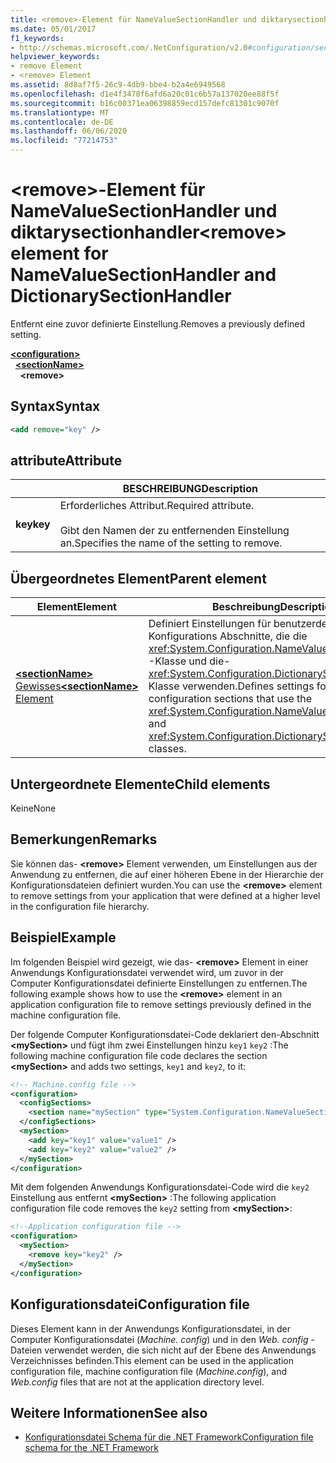 ```yaml
---
title: <remove>-Element für NameValueSectionHandler und diktarysectionhandler
ms.date: 05/01/2017
f1_keywords:
- http://schemas.microsoft.com/.NetConfiguration/v2.0#configuration/sectionName/remove
helpviewer_keywords:
- remove Element
- <remove> Element
ms.assetid: 8d8af7f5-26c9-4db9-bbe4-b2a4e6949568
ms.openlocfilehash: d1e4f3478f6afd6a20c01c6b57a137020ee88f5f
ms.sourcegitcommit: b16c00371ea06398859ecd157defc81301c9070f
ms.translationtype: MT
ms.contentlocale: de-DE
ms.lasthandoff: 06/06/2020
ms.locfileid: "77214753"
---
```

# <a name="remove-element-for-namevaluesectionhandler-and-dictionarysectionhandler"></a><span data-ttu-id="e1235-102">\<remove>-Element für NameValueSectionHandler und diktarysectionhandler</span><span class="sxs-lookup"><span data-stu-id="e1235-102">\<remove> element for NameValueSectionHandler and DictionarySectionHandler</span></span>

<span data-ttu-id="e1235-103">Entfernt eine zuvor definierte Einstellung.</span><span class="sxs-lookup"><span data-stu-id="e1235-103">Removes a previously defined setting.</span></span>

[**\<configuration>**](configuration-element.md)\
&nbsp;&nbsp;[**\<sectionName>**](custom-element-2.md)\
&nbsp;&nbsp;&nbsp;&nbsp;**\<remove>**

## <a name="syntax"></a><span data-ttu-id="e1235-104">Syntax</span><span class="sxs-lookup"><span data-stu-id="e1235-104">Syntax</span></span>

```xml
<add remove="key" />
```

## <a name="attribute"></a><span data-ttu-id="e1235-105">attribute</span><span class="sxs-lookup"><span data-stu-id="e1235-105">Attribute</span></span>

|           | <span data-ttu-id="e1235-106">BESCHREIBUNG</span><span class="sxs-lookup"><span data-stu-id="e1235-106">Description</span></span> |
| --------- | ----------- |
| <span data-ttu-id="e1235-107">**key**</span><span class="sxs-lookup"><span data-stu-id="e1235-107">**key**</span></span>   | <span data-ttu-id="e1235-108">Erforderliches Attribut.</span><span class="sxs-lookup"><span data-stu-id="e1235-108">Required attribute.</span></span><br><br><span data-ttu-id="e1235-109">Gibt den Namen der zu entfernenden Einstellung an.</span><span class="sxs-lookup"><span data-stu-id="e1235-109">Specifies the name of the setting to remove.</span></span> |

## <a name="parent-element"></a><span data-ttu-id="e1235-110">Übergeordnetes Element</span><span class="sxs-lookup"><span data-stu-id="e1235-110">Parent element</span></span>

| <span data-ttu-id="e1235-111">Element</span><span class="sxs-lookup"><span data-stu-id="e1235-111">Element</span></span> | <span data-ttu-id="e1235-112">Beschreibung</span><span class="sxs-lookup"><span data-stu-id="e1235-112">Description</span></span> |
| ------- | ------------|
| [<span data-ttu-id="e1235-113">**\<sectionName>** Gewisses</span><span class="sxs-lookup"><span data-stu-id="e1235-113">**\<sectionName>** Element</span></span>](custom-element-2.md) | <span data-ttu-id="e1235-114">Definiert Einstellungen für benutzerdefinierte Konfigurations Abschnitte, die die <xref:System.Configuration.NameValueSectionHandler> -Klasse und die- <xref:System.Configuration.DictionarySectionHandler> Klasse verwenden.</span><span class="sxs-lookup"><span data-stu-id="e1235-114">Defines settings for custom configuration sections that use the <xref:System.Configuration.NameValueSectionHandler> and <xref:System.Configuration.DictionarySectionHandler> classes.</span></span> |

## <a name="child-elements"></a><span data-ttu-id="e1235-115">Untergeordnete Elemente</span><span class="sxs-lookup"><span data-stu-id="e1235-115">Child elements</span></span>

<span data-ttu-id="e1235-116">Keine</span><span class="sxs-lookup"><span data-stu-id="e1235-116">None</span></span>

## <a name="remarks"></a><span data-ttu-id="e1235-117">Bemerkungen</span><span class="sxs-lookup"><span data-stu-id="e1235-117">Remarks</span></span>

<span data-ttu-id="e1235-118">Sie können das- **\<remove>** Element verwenden, um Einstellungen aus der Anwendung zu entfernen, die auf einer höheren Ebene in der Hierarchie der Konfigurationsdateien definiert wurden.</span><span class="sxs-lookup"><span data-stu-id="e1235-118">You can use the **\<remove>** element to remove settings from your application that were defined at a higher level in the configuration file hierarchy.</span></span>

## <a name="example"></a><span data-ttu-id="e1235-119">Beispiel</span><span class="sxs-lookup"><span data-stu-id="e1235-119">Example</span></span>

<span data-ttu-id="e1235-120">Im folgenden Beispiel wird gezeigt, wie das- **\<remove>** Element in einer Anwendungs Konfigurationsdatei verwendet wird, um zuvor in der Computer Konfigurationsdatei definierte Einstellungen zu entfernen.</span><span class="sxs-lookup"><span data-stu-id="e1235-120">The following example shows how to use the **\<remove>** element in an application configuration file to remove settings previously defined in the machine configuration file.</span></span>

<span data-ttu-id="e1235-121">Der folgende Computer Konfigurationsdatei-Code deklariert den-Abschnitt **\<mySection>** und fügt ihm zwei Einstellungen hinzu `key1` `key2` :</span><span class="sxs-lookup"><span data-stu-id="e1235-121">The following machine configuration file code declares the section **\<mySection>** and adds two settings, `key1` and `key2`, to it:</span></span>

```xml
<!-- Machine.config file -->
<configuration>
  <configSections>
    <section name="mySection" type="System.Configuration.NameValueSectionHandler,System" />
  </configSections>
  <mySection>
    <add key="key1" value="value1" />
    <add key="key2" value="value2" />
  </mySection>
</configuration>
```

<span data-ttu-id="e1235-122">Mit dem folgenden Anwendungs Konfigurationsdatei-Code wird die `key2` Einstellung aus entfernt **\<mySection>** :</span><span class="sxs-lookup"><span data-stu-id="e1235-122">The following application configuration file code removes the `key2` setting from **\<mySection>**:</span></span>

```xml
<!--Application configuration file -->
<configuration>
  <mySection>
    <remove key="key2" />
  </mySection>
</configuration>
```

## <a name="configuration-file"></a><span data-ttu-id="e1235-123">Konfigurationsdatei</span><span class="sxs-lookup"><span data-stu-id="e1235-123">Configuration file</span></span>

<span data-ttu-id="e1235-124">Dieses Element kann in der Anwendungs Konfigurationsdatei, in der Computer Konfigurationsdatei (*Machine. config*) und in den *Web. config* -Dateien verwendet werden, die sich nicht auf der Ebene des Anwendungs Verzeichnisses befinden.</span><span class="sxs-lookup"><span data-stu-id="e1235-124">This element can be used in the application configuration file, machine configuration file (*Machine.config*), and *Web.config* files that are not at the application directory level.</span></span>

## <a name="see-also"></a><span data-ttu-id="e1235-125">Weitere Informationen</span><span class="sxs-lookup"><span data-stu-id="e1235-125">See also</span></span>

- [<span data-ttu-id="e1235-126">Konfigurationsdatei Schema für die .NET Framework</span><span class="sxs-lookup"><span data-stu-id="e1235-126">Configuration file schema for the .NET Framework</span></span>](index.md)
